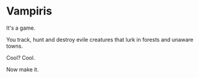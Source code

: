 # Vampiris

It's a game.

You track, hunt and destroy evile creatures that lurk in forests and unaware towns.

Cool? Cool.

Now make it.
